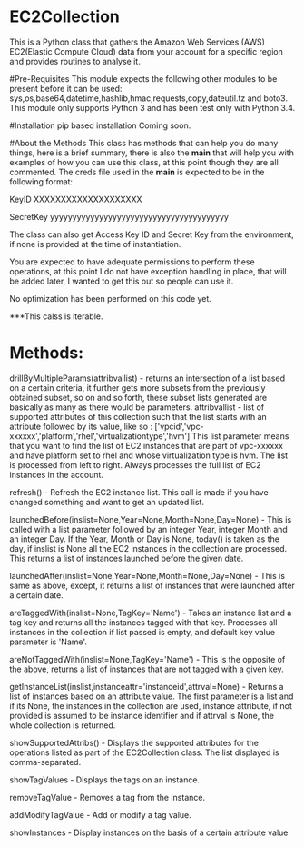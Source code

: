 # EC2Collection
This is a Python class that gathers the Amazon Web Services (AWS) EC2(Elastic Compute Cloud) data from your account for a specific region and provides routines to analyse it.

#Pre-Requisites
This module expects the following other modules to be present before it can be used:
        sys,os,base64,datetime,hashlib,hmac,requests,copy,dateutil.tz and boto3.
This module only supports Python 3 and has been test only with Python 3.4.

#Installation
pip based installation Coming soon.

#About the Methods
This class has methods that can help you do many things, here is a brief summary, there is also the __main__ that will help you with examples of how you can use this class, at this point though they are all commented.
The creds file used in the __main__ is expected to be in the following format:

KeyID   XXXXXXXXXXXXXXXXXXXX

SecretKey       yyyyyyyyyyyyyyyyyyyyyyyyyyyyyyyyyyyyyyyy

The class can also get Access Key ID and Secret Key from the environment, if none is provided at the time of instantiation.

You are expected to have adequate permissions to perform these operations, at this point I do not have exception handling in place, that will be added later, I wanted to get this out so people can use it.

No optimization has been performed on this code yet.

***This calss is iterable.

Methods:
========

drillByMultipleParams(attribvallist) - returns an intersection of a list based
                on a certain criteria, it further gets more subsets from the 
                previously obtained subset, so on and so forth, these subset 
                lists generated are basically as many as there would be 
                parameters.
                attribvallist - list of supported attributes of this collection
                such that the list starts with an attribute followed by its value,
                like so : ['vpcid','vpc-xxxxxx','platform','rhel','virtualizationtype','hvm']
                This list parameter means that you want to find the list of
                EC2 instances that are part of vpc-xxxxxx and have platform set to
                rhel and whose virtualization type is hvm. The list is processed
                from left to right. Always processes the full list of EC2 instances
                in the account.

refresh() - Refresh the EC2 instance list. This call is made if you have
                changed something and want to get an updated list.

launchedBefore(inslist=None,Year=None,Month=None,Day=None) - This is called with a
                list parameter followed by an integer Year, integer Month and an
                integer Day. If the Year, Month or Day is None, today() is taken
                as the day, if inslist is None all the EC2 instances in the collection
                are processed. This returns a list of instances launched before
                the given date.

launchedAfter(inslist=None,Year=None,Month=None,Day=None) - This is same as above, 
                except, it returns a list of instances that were launched after a certain 
                date.

areTaggedWith(inslist=None,TagKey='Name') - Takes an instance list and a tag key and returns 
                all the instances tagged with that key. Processes all instances in the 
                collection if list passed is empty, and default key value parameter is
                'Name'.

areNotTaggedWith(inslist=None,TagKey='Name') - This is the opposite of the above, 
                returns a list of instances that are not tagged with a given key.

getInstanceList(inslist,instanceattr='instanceid',attrval=None) - Returns a list of instances 
                based on an attribute value. The first parameter is a list and if its None, the
                instances in the collection are used, instance attribute, if not provided
                is assumed to be instance identifier and if attrval is None, the whole 
                collection is returned.

showSupportedAttribs() - Displays the supported attributes for the operations
                        listed as part of the EC2Collection class. The list
                        displayed is comma-separated.

showTagValues - Displays the tags on an instance.

removeTagValue - Removes a tag from the instance.

addModifyTagValue - Add or modify a tag value.

showInstances - Display instances on the basis of a certain attribute value
